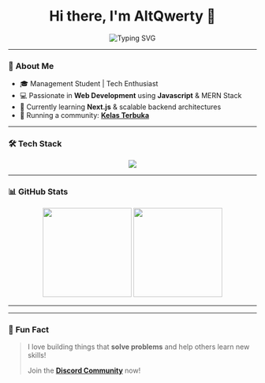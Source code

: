 <h1 align="center">Hi there, I'm AltQwerty 👋</h1>
<p align="center">
  <img src="https://readme-typing-svg.demolab.com?font=Fira+Code&size=18&pause=1000&color=0BDA51&center=true&width=450&lines=Web+Developer+|+MERN+Enthusiast;Love+to+Code+%26+Build+Awesome+Things" alt="Typing SVG" />
</p>

---

### 🚀 **About Me**
- 🎓 Management Student | Tech Enthusiast  
- 💻 Passionate in **Web Development** using **Javascript** & MERN Stack  
- 🌱 Currently learning **Next.js** & scalable backend architectures  
- 📢 Running a community: **[Kelas Terbuka](https://github.com/Discord-Kelas-Terbuka)**

---

### 🛠 **Tech Stack**
<p align="center">
  <img src="https://skillicons.dev/icons?i=nodejs,react,nextjs,tailwind,js,ts,mongodb,git,github" />
</p>

---

### 📊 **GitHub Stats**
<p align="center">
  <img src="https://github-readme-stats.vercel.app/api?username=AAP1003&show_icons=true&theme=tokyonight" height="180" />
  <img src="https://github-readme-streak-stats.herokuapp.com/?user=AAP1003&theme=tokyonight" height="180" />
</p>

---

<!--
### 📫 **Let's Connect!**
<p align="center">
  <a href="https://www.linkedin.com/in/aldiaprasetya" target="_blank">
    <img src="https://img.shields.io/badge/LinkedIn-%230077B5.svg?style=for-the-badge&logo=linkedin&logoColor=white" />
  </a>
  <a href="https://github.com/stegripe" target="_blank">
    <img src="https://img.shields.io/badge/GitHub-181717.svg?style=for-the-badge&logo=github&logoColor=white" />
  </a>
  <a href="https://discord.gg/your-server-link" target="_blank">
    <img src="https://img.shields.io/badge/Discord-%237289DA.svg?style=for-the-badge&logo=discord&logoColor=white" />
  </a>
</p>
--->

---

### 🎉 **Fun Fact**
> I love building things that **solve problems** and help others learn new skills!
> 
> Join the **[Discord Community](https://discord.gg/NEBqnst6MQ)** now!
<!--

[![Auth UI Vue](https://svg.bookmark.style/api?url=https://github.com/RizkyRauf/Whatsapp-blast-selenium&mode=light&style=horizontal)](https://github.com/RizkyRauf/Whatsapp-blast-selenium)

--->
